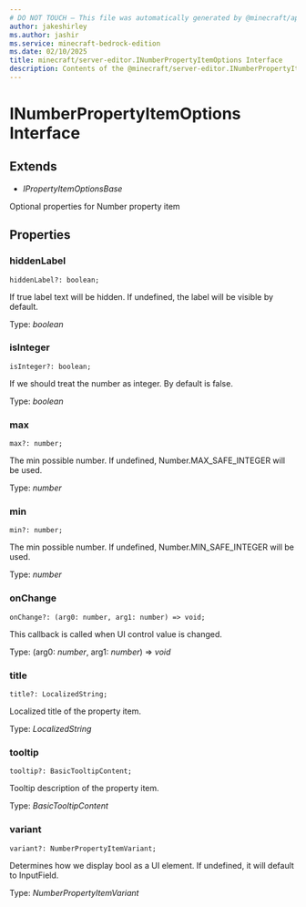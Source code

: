 ```yaml
---
# DO NOT TOUCH — This file was automatically generated by @minecraft/api-docs-generator, to report problems file an issue at https://github.com/Mojang/minecraft-scripting-libraries
author: jakeshirley
ms.author: jashir
ms.service: minecraft-bedrock-edition
ms.date: 02/10/2025
title: minecraft/server-editor.INumberPropertyItemOptions Interface
description: Contents of the @minecraft/server-editor.INumberPropertyItemOptions class.
---
```

# INumberPropertyItemOptions Interface

## Extends
- *IPropertyItemOptionsBase*

Optional properties for Number property item

## Properties

### **hiddenLabel**
`hiddenLabel?: boolean;`

If true label text will be hidden. If undefined, the label will be visible by default.

Type: *boolean*

### **isInteger**
`isInteger?: boolean;`

If we should treat the number as integer. By default is false.

Type: *boolean*

### **max**
`max?: number;`

The min possible number. If undefined, Number.MAX_SAFE_INTEGER will be used.

Type: *number*

### **min**
`min?: number;`

The min possible number. If undefined, Number.MIN_SAFE_INTEGER will be used.

Type: *number*

### **onChange**
`onChange?: (arg0: number, arg1: number) => void;`

This callback is called when UI control value is changed.

Type: (arg0: *number*, arg1: *number*) => *void*

### **title**
`title?: LocalizedString;`

Localized title of the property item.

Type: *LocalizedString*

### **tooltip**
`tooltip?: BasicTooltipContent;`

Tooltip description of the property item.

Type: *BasicTooltipContent*

### **variant**
`variant?: NumberPropertyItemVariant;`

Determines how we display bool as a UI element. If undefined, it will default to InputField.

Type: *NumberPropertyItemVariant*
